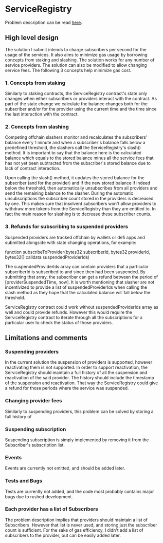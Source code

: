 # ServiceRegistry

Problem description can be read [here](docs/Problem.pdf).

## High level design

The solution I submit intends to charge subscribers per second for the usage of the services. It also aims to minimize gas usage by borrowing concepts from staking and slashing. The solution works for any number of service providers. The solution can also be modified to allow changing service fees. The following 3 concepts help minimize gas cost.

### 1. Concepts from staking

Similarly to staking contracts, the ServiceRegistry contract's state only changes when either subscribers or providers interact with the contract. As part of the state change we calculate the balance changes both for the subscriber and/or for the provider using the current time and the time since the last interaction with the contract.

### 2. Concepts from slashing

Competing offchain slashers monitor and recalculates the subscribers' balance every 1 minute and when a subscriber's balance falls below a predefined threshold, the slashers call the ServiceRegistry's slash() method. It is important to say that the balance here is the calculated balance which equals to the stored balance minus all the service fees that has not yet been subtracted from the subscriber's stored balance due to lack of contract interaction.

Upon calling the slash() method, it updates the stored balance for the subscriber (and for the provider) and if the new stored balance if indeed below the threshold, then automatically unsubscribes from all providers and send the remaining balance to the slasher. During the automatic unsubscriptions the subscriber count stored in the providers is decreased by one. This makes sure that insolvent subscribers won't allow providers to withdraw more tokens from the ServiceRegistry than they are entitled to. In fact the main reason for slashing is to decrease these subscriber counts.

### 3. Refunds for subscribing to suspended providers

Suspended providers are tracked offchain by wallets or defi apps and submitted alongside with state changing operations, for example:

function subscribeToProvider(bytes32 subscriberId, bytes32 providerId, bytes32[] calldata suspendedProviderIds)

The suspendedProviderIds array can contain providers that a particular subscriberId is subscribed to and since then had been suspended. By submitting that array, the subscriber can get a refund between the period of [providerSuspendedTime, now]. It is worth mentioning that slasher are not incentivized to provide a list of suspendedProviderIds when calling the slash method as they hope that the calculated balance will fall below the threshold.

ServiceRegistry contract could work without suspendedProviderIds array as well and could provide refunds. However this would require the ServiceRegistry contract to iterate through all the subscriptions for a particular user to check the status of those providers.

###

## Limitations and comments

### Suspending providers

In the current solution the suspension of providers is supported, however reactivating them is not supported. In order to support reactivation, the ServiceRegistry should maintain a full history of all the suspension and reactivation of the said provider. The history should include the timestamp of the suspension and reactivation. That way the ServiceRegistry could give a refund for those periods where the service was suspended.

### Changing provider fees

Similarly to suspending providers, this problem can be solved by storing a full history of

### Suspending subscription

Suspending subscription is simply implemented by removing it from the Subscriber's subscription list.

### Events

Events are currently not emitted, and should be added later.

### Tests and Bugs

Tests are currently not added, and the code most probably contains major bugs due to rushed development.

### Each provider has a list of Subscribers

The problem description implies that providers should maintain a list of Subscribers. However that list is never used, and storing just the subscriber count is sufficient. For the sake of gas efficiency, I didn't add a list of subscribers to the provider, but can be easily added later.
